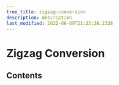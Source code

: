 ```yaml
---
tree_title: zigzag-conversion
description: description
last_modified: 2022-06-09T21:23:28.2328
---
```


# Zigzag Conversion

## Contents

